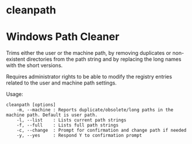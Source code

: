 # cleanpath

Windows Path Cleaner
====================

Trims either the user or the machine path, by removing duplicates or non-existent directories from the path string and by replacing the long names with the short versions.

Requires administrator rights to be able to modify the registry entries related to the user and machine path settings.

Usage:

	cleanpath [options]
		-m, --machine : Reports duplicate/obsolete/long paths in the machine path. Default is user path.
		-l, --list    : Lists current path strings
		-f, --full    : Lists full path strings
		-c, --change  : Prompt for confirmation and change path if needed
		-y, --yes     : Respond Y to confirmation prompt




